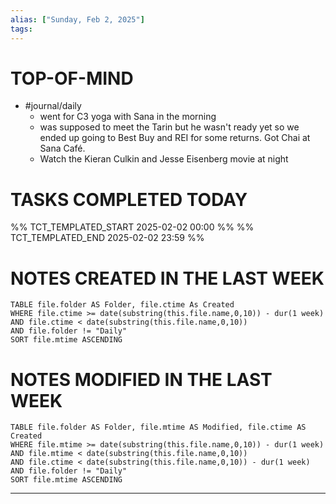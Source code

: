 ```yaml
---
alias: ["Sunday, Feb 2, 2025"]
tags: 
---
```

# TOP-OF-MIND
- #journal/daily 
	- went for C3 yoga with Sana in the morning
	- was supposed to meet the Tarin but he wasn't ready yet so we ended up going to Best Buy and REI for some returns. Got Chai at Sana Café.
	- Watch the Kieran Culkin and Jesse Eisenberg movie at night

# TASKS COMPLETED TODAY
%% TCT_TEMPLATED_START 2025-02-02 00:00 %%
%% TCT_TEMPLATED_END 2025-02-02 23:59 %%



# NOTES CREATED IN THE LAST WEEK
``` dataview
TABLE file.folder AS Folder, file.ctime As Created
WHERE file.ctime >= date(substring(this.file.name,0,10)) - dur(1 week) 
AND file.ctime < date(substring(this.file.name,0,10)) 
AND file.folder != "Daily"
SORT file.mtime ASCENDING
```

# NOTES MODIFIED IN THE LAST WEEK
``` dataview
TABLE file.folder AS Folder, file.mtime AS Modified, file.ctime AS Created
WHERE file.mtime >= date(substring(this.file.name,0,10)) - dur(1 week)
AND file.mtime < date(substring(this.file.name,0,10))
AND file.ctime < date(substring(this.file.name,0,10)) - dur(1 week)
AND file.folder != "Daily"
SORT file.mtime ASCENDING
```
---
